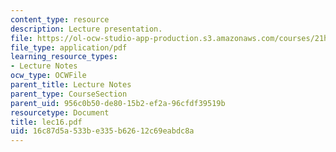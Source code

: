 ```yaml
---
content_type: resource
description: Lecture presentation.
file: https://ol-ocw-studio-app-production.s3.amazonaws.com/courses/21h-522-japan-in-the-age-of-the-samurai-history-and-film-fall-2006/16c87d5a533be335b62612c69eabdc8a_lec16.pdf
file_type: application/pdf
learning_resource_types:
- Lecture Notes
ocw_type: OCWFile
parent_title: Lecture Notes
parent_type: CourseSection
parent_uid: 956c0b50-de80-15b2-ef2a-96cfdf39519b
resourcetype: Document
title: lec16.pdf
uid: 16c87d5a-533b-e335-b626-12c69eabdc8a
---
```

